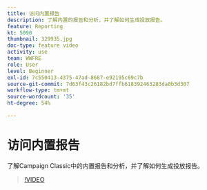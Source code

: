 ```yaml
---
title: 访问内置报告
description: 了解内置的报告和分析，并了解如何生成投放报告。
feature: Reporting
kt: 5090
thumbnail: 329935.jpg
doc-type: feature video
activity: use
team: WWFRE
role: User
level: Beginner
exl-id: 7c550413-4375-47ad-8687-e92195c69c7b
source-git-commit: 7d63f43c26182bd7ffb618392463283da0b3d307
workflow-type: tm+mt
source-wordcount: '35'
ht-degree: 54%

---
```


# 访问内置报告

了解Campaign Classic中的内置报告和分析，并了解如何生成投放报告。

>[!VIDEO](https://video.tv.adobe.com/v/329935?quality=12)
